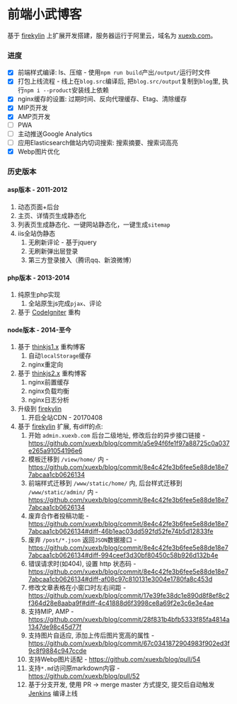 # 前端小武博客

基于 [firekylin](https://github.com/firekylin/firekylin) 上扩展开发搭建，服务器运行于阿里云，域名为 [xuexb.com](https://xuexb.com/)。

### 进度

- [x] 前端样式编译: ls、压缩 - 使用`npm run build`产出`/output/`运行时文件
- [x] 打包上线流程 - 线上在`blog.src`编译后, 把`blog.src/output`复制到`blog`里, 执行`npm i --product`安装线上依赖
- [x] nginx缓存的设置: 过期时间、反向代理缓存、Etag、清除缓存
- [x] MIP页开发
- [x] AMP页开发
- [ ] PWA
- [ ] 主动推送Google Analytics
- [ ] 应用Elasticsearch做站内切词搜索: 搜索摘要、搜索词高亮
- [x] Webp图片优化

### 历史版本

#### asp版本 - 2011-2012

1. 动态页面+后台
1. 主页、详情页生成静态化
1. 列表页生成静态化、一键网站静态化，一键生成`sitemap`
1. iis全站伪静态
    1. 无刷新评论 - 基于jquery
    1. 无刷新弹出层登录
    1. 第三方登录接入（腾讯qq、新浪微博）

#### php版本 - 2013-2014

1. 纯原生php实现
    1. 全站原生js完成`pjax`、评论
1. 基于 [CodeIgniter](http://www.codeigniter.com/) 重构

#### node版本 - 2014-至今

1. 基于 [thinkjs1.x](https://thinkjs.org/) 重构博客
    1. 自动`localStorage`缓存
    1. nginx重定向
1. 基于 [thinkjs2.x](https://thinkjs.org/) 重构博客
    1. nginx前置缓存
    1. nginx负载均衡
    1. nginx日志分析
1. 升级到 [firekylin](https://github.com/75team/firekylin) 
    1. 开启全站CDN - 20170408
1. 基于 [firekylin](https://github.com/75team/firekylin)  扩展, 有diff的点:
    1. 开始 `admin.xuexb.com` 后台二级地址, 修改后台的异步接口链接 - <https://github.com/xuexb/blog/commit/a5e94f6fe1f97a88725c0a037e265a91054196e6>
    2. 模板迁移到 `/view/home/` 内 - <https://github.com/xuexb/blog/commit/8e4c42fe3b6fee5e88de18e77abcaa1cb0626134>
    3. 前端样式迁移到 `/www/static/home/` 内, 后台样式迁移到 `/www/static/admin/` 内 - <https://github.com/xuexb/blog/commit/8e4c42fe3b6fee5e88de18e77abcaa1cb0626134>
    4. 废弃合作者投稿功能 - <https://github.com/xuexb/blog/commit/8e4c42fe3b6fee5e88de18e77abcaa1cb0626134#diff-46b1eac03dd592fd52fe74b5d12833fe>
    5. 废弃 `/post/*.json` 返回`JSON`数据接口 - <https://github.com/xuexb/blog/commit/8e4c42fe3b6fee5e88de18e77abcaa1cb0626134#diff-994ceef3d30bf80450c58b926d132b4e>
    6. 错误请求时(如404), 设置 http 状态码 - <https://github.com/xuexb/blog/commit/8e4c42fe3b6fee5e88de18e77abcaa1cb0626134#diff-af08c97c810131e3004e1780fa8c453d>
    7. 修改文章表格在小窗口时左右间距 - <https://github.com/xuexb/blog/commit/17e39fe38dc1e890d8f8ef8c2f364d28e8aaba9f#diff-4c41888d6f3998ce8a69f2e3c6e3e4ae>
    8. 支持MIP, AMP - <https://github.com/xuexb/blog/commit/28f831b4bfb5333f85fa4814a1347de98c45d77f>
    9. 支持图片自适应, 添加上传后图片宽高的属性 - <https://github.com/xuexb/blog/commit/67c0341872904983f902ed3f9c8f9884c947ccde>
    10. 支持Webp图片适配 - <https://github.com/xuexb/blog/pull/54>
    11. 支持`*.md`访问原markdown内容 - <https://github.com/xuexb/blog/pull/52>
    12. 基于分支开发, 使用 PR -> merge master 方式提交, 提交后自动触发 [Jenkins](https://ci.xuexb.com/job/blog-ci/) 编译上线
